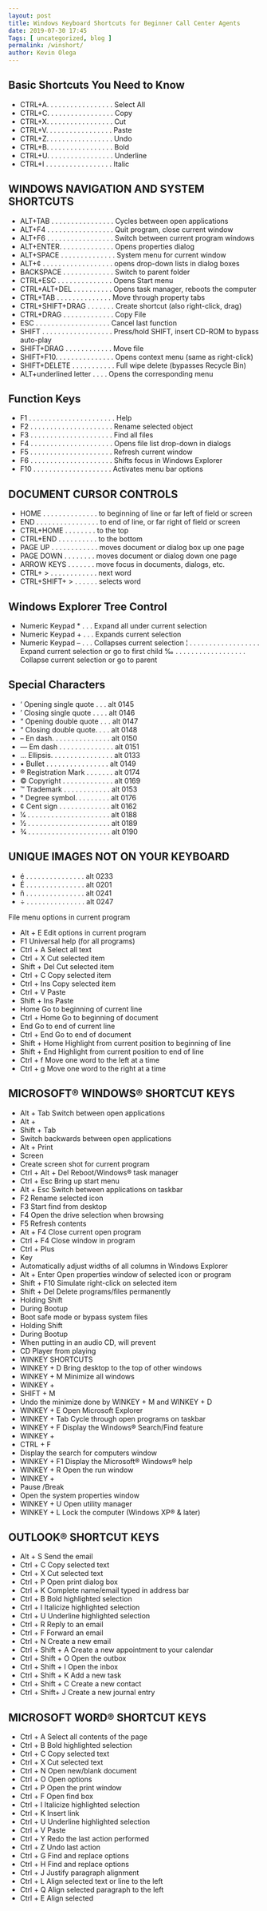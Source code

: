 ```yaml
--- 
layout: post 
title: Windows Keyboard Shortcuts for Beginner Call Center Agents
date: 2019-07-30 17:45
Tags: [ uncategorized, blog ]
permalink: /winshort/ 
author: Kevin Olega 
--- 
```



## Basic Shortcuts You Need to Know

- CTRL+A. . . . . . . . . . . . . . . . . Select All
- CTRL+C. . . . . . . . . . . . . . . . . Copy
- CTRL+X. . . . . . . . . . . . . . . . . Cut
- CTRL+V. . . . . . . . . . . . . . . . . Paste
- CTRL+Z. . . . . . . . . . . . . . . . . Undo
- CTRL+B. . . . . . . . . . . . . . . . . Bold
- CTRL+U. . . . . . . . . . . . . . . . . Underline
- CTRL+I . . . . . . . . . . . . . . . . . Italic

## WINDOWS NAVIGATION AND SYSTEM SHORTCUTS

- ALT+TAB . . . . . . . . . . . . . . . . Cycles between open applications
- ALT+F4 . . . . . . . . . . . . . . . . . Quit program, close current window
- ALT+F6 . . . . . . . . . . . . . . . . . Switch between current program windows
- ALT+ENTER. . . . . . . . . . . . . . Opens properties dialog
- ALT+SPACE . . . . . . . . . . . . . . System menu for current window
- ALT+¢ . . . . . . . . . . . . . . . . . . opens drop-down lists in dialog boxes
- BACKSPACE . . . . . . . . . . . . . Switch to parent folder
- CTRL+ESC . . . . . . . . . . . . . . Opens Start menu
- CTRL+ALT+DEL . . . . . . . . . . Opens task manager, reboots the computer
- CTRL+TAB . . . . . . . . . . . . . . Move through property tabs
- CTRL+SHIFT+DRAG . . . . . . . Create shortcut (also right-click, drag)
- CTRL+DRAG . . . . . . . . . . . . . Copy File
- ESC . . . . . . . . . . . . . . . . . . . Cancel last function
- SHIFT . . . . . . . . . . . . . . . . . . Press/hold SHIFT, insert CD-ROM to bypass auto-play
- SHIFT+DRAG . . . . . . . . . . . . Move file
- SHIFT+F10. . . . . . . . . . . . . . . Opens context menu (same as right-click)
- SHIFT+DELETE . . . . . . . . . . . Full wipe delete (bypasses Recycle Bin)
- ALT+underlined letter . . . . Opens the corresponding menu

## Function Keys

- F1 . . . . . . . . . . . . . . . . . . . . . . Help
- F2 . . . . . . . . . . . . . . . . . . . . . Rename selected object
- F3 . . . . . . . . . . . . . . . . . . . . . Find all files
- F4 . . . . . . . . . . . . . . . . . . . . . Opens file list drop-down in dialogs
- F5 . . . . . . . . . . . . . . . . . . . . . Refresh current window
- F6 . . . . . . . . . . . . . . . . . . . . . Shifts focus in Windows Explorer
- F10 . . . . . . . . . . . . . . . . . . . . Activates menu bar options






## DOCUMENT CURSOR CONTROLS

- HOME . . . . . . . . . . . . . . to beginning of line or far left of field or screen
- END . . . . . . . . . . . . . . . . to end of line, or far right of field or screen
- CTRL+HOME . . . . . . . . to the top
- CTRL+END . . . . . . . . . . to the bottom
- PAGE UP . . . . . . . . . . . . moves document or dialog box up one page
- PAGE DOWN . . . . . . . . moves document or dialog down one page
- ARROW KEYS . . . . . . . move focus in documents, dialogs, etc.
- CTRL+ > . . . . . . . . . . . . next word
- CTRL+SHIFT+ > . . . . . . selects word


## Windows Explorer Tree Control

- Numeric Keypad * . . . Expand all under current selection
- Numeric Keypad + . . . Expands current selection
- Numeric Keypad – . . . Collapses current selection
¦ . . . . . . . . . . . . . . . . . . Expand current selection or go to first child
‰ . . . . . . . . . . . . . . . . . . Collapse current selection or go to parent

## Special Characters

- ‘ Opening single quote . . . alt 0145
- ’ Closing single quote . . . . alt 0146
- “ Opening double quote . . . alt 0147
- “ Closing double quote. . . . alt 0148
- – En dash. . . . . . . . . . . . . . . alt 0150
- — Em dash . . . . . . . . . . . . . . alt 0151
- … Ellipsis. . . . . . . . . . . . . . . . alt 0133
- • Bullet . . . . . . . . . . . . . . . . alt 0149
- ® Registration Mark . . . . . . . alt 0174
- © Copyright . . . . . . . . . . . . . alt 0169
- ™ Trademark . . . . . . . . . . . . alt 0153
- ° Degree symbol. . . . . . . . . alt 0176
- ¢ Cent sign . . . . . . . . . . . . . alt 0162
- 1⁄4 . . . . . . . . . . . . . . . . . . . . . alt 0188
- 1⁄2 . . . . . . . . . . . . . . . . . . . . . alt 0189
- 3⁄4 . . . . . . . . . . . . . . . . . . . . . alt 0190


## UNIQUE IMAGES NOT ON YOUR KEYBOARD

- é . . . . . . . . . . . . . . . alt 0233
- É . . . . . . . . . . . . . . . alt 0201
- ñ . . . . . . . . . . . . . . . alt 0241
- ÷ . . . . . . . . . . . . . . . alt 0247

File menu options in current program

- Alt + E Edit options in current program
- F1 Universal help (for all programs)
- Ctrl + A Select all text
- Ctrl + X Cut selected item
- Shift + Del Cut selected item
- Ctrl + C Copy selected item
- Ctrl + Ins Copy selected item
- Ctrl + V Paste
- Shift + Ins Paste
- Home Go to beginning of current line
- Ctrl + Home Go to beginning of document
- End Go to end of current line
- Ctrl + End Go to end of document
- Shift + Home Highlight from current position to beginning of line
- Shift + End Highlight from current position to end of line
- Ctrl + f Move one word to the left at a time
- Ctrl + g Move one word to the right at a time

## MICROSOFT® WINDOWS® SHORTCUT KEYS
- Alt + Tab Switch between open applications
- Alt +
- Shift + Tab
- Switch backwards between open
applications
- Alt + Print
- Screen
- Create screen shot for current program
- Ctrl + Alt + Del Reboot/Windows® task manager
- Ctrl + Esc Bring up start menu
- Alt + Esc Switch between applications on taskbar
- F2 Rename selected icon
- F3 Start find from desktop
- F4 Open the drive selection when browsing
- F5 Refresh contents
- Alt + F4 Close current open program
- Ctrl + F4 Close window in program
- Ctrl + Plus
- Key
- Automatically adjust widths of all columns
in Windows Explorer
- Alt + Enter Open properties window of selected icon
or program
- Shift + F10 Simulate right-click on selected item
- Shift + Del Delete programs/files permanently
- Holding Shift
- During Bootup
- Boot safe mode or bypass system files
- Holding Shift
- During Bootup
- When putting in an audio CD, will prevent
- CD Player from playing
- WINKEY SHORTCUTS
- WINKEY + D Bring desktop to the top of other windows
- WINKEY + M Minimize all windows
- WINKEY +
- SHIFT + M
- Undo the minimize done by WINKEY + M
and WINKEY + D
- WINKEY + E Open Microsoft Explorer
- WINKEY + Tab Cycle through open programs on taskbar
- WINKEY + F Display the Windows® Search/Find feature
- WINKEY +
- CTRL + F
- Display the search for computers window
- WINKEY + F1 Display the Microsoft® Windows® help
- WINKEY + R Open the run window
- WINKEY +
- Pause /Break
- Open the system properties window
- WINKEY + U Open utility manager
- WINKEY + L Lock the computer (Windows XP® & later)


## OUTLOOK® SHORTCUT KEYS

- Alt + S Send the email
- Ctrl + C Copy selected text
- Ctrl + X Cut selected text
- Ctrl + P Open print dialog box
- Ctrl + K Complete name/email typed in address bar
- Ctrl + B Bold highlighted selection
- Ctrl + I Italicize highlighted selection
- Ctrl + U Underline highlighted selection
- Ctrl + R Reply to an email
- Ctrl + F Forward an email
- Ctrl + N Create a new email
- Ctrl + Shift + A Create a new appointment to your calendar
- Ctrl + Shift + O Open the outbox
- Ctrl + Shift + I Open the inbox
- Ctrl + Shift + K Add a new task
- Ctrl + Shift + C Create a new contact
- Ctrl + Shift+ J Create a new journal entry


## MICROSOFT WORD® SHORTCUT KEYS

- Ctrl + A Select all contents of the page
- Ctrl + B Bold highlighted selection
- Ctrl + C Copy selected text
- Ctrl + X Cut selected text
- Ctrl + N Open new/blank document
- Ctrl + O Open options
- Ctrl + P Open the print window
- Ctrl + F Open find box
- Ctrl + I Italicize highlighted selection
- Ctrl + K Insert link
- Ctrl + U Underline highlighted selection
- Ctrl + V Paste
- Ctrl + Y Redo the last action performed
- Ctrl + Z Undo last action
- Ctrl + G Find and replace options
- Ctrl + H Find and replace options
- Ctrl + J Justify paragraph alignment
- Ctrl + L Align selected text or line to the left
- Ctrl + Q Align selected paragraph to the left
- Ctrl + E Align selected